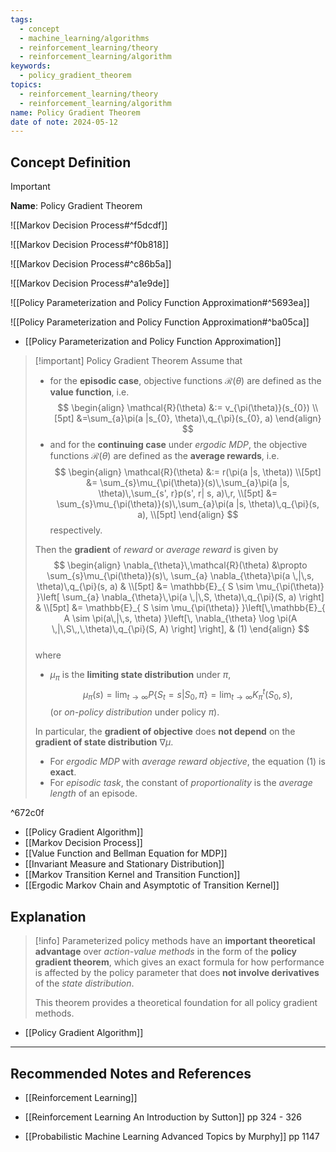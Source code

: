 ```yaml
---
tags:
  - concept
  - machine_learning/algorithms
  - reinforcement_learning/theory
  - reinforcement_learning/algorithm
keywords:
  - policy_gradient_theorem
topics:
  - reinforcement_learning/theory
  - reinforcement_learning/algorithm
name: Policy Gradient Theorem
date of note: 2024-05-12
---
```


## Concept Definition

>[!important]
>**Name**: Policy Gradient Theorem

![[Markov Decision Process#^f5dcdf]]

![[Markov Decision Process#^f0b818]]

![[Markov Decision Process#^c86b5a]]

![[Markov Decision Process#^a1e9de]]

![[Policy Parameterization and Policy Function Approximation#^5693ea]]

![[Policy Parameterization and Policy Function Approximation#^ba05ca]]

- [[Policy Parameterization and Policy Function Approximation]]

>[!important] Policy Gradient Theorem
>Assume that 
>- for the **episodic case**,  objective functions $\mathcal{R}(\theta)$ are defined as the **value function**, i.e. 
>$$
>\begin{align}
>\mathcal{R}(\theta) &:= v_{\pi(\theta)}(s_{0})  \\[5pt]
>&=\sum_{a}\pi(a |s_{0}, \theta)\,q_{\pi}(s_{0}, a)  
>\end{align}
>$$
>- and for the **continuing case** under *ergodic MDP*, the objective functions $\mathcal{R}(\theta)$ are defined as the **average rewards**, i.e.
>$$
>\begin{align}
>\mathcal{R}(\theta) &:= r(\pi(a |s, \theta))   \\[5pt]
> &= \sum_{s}\mu_{\pi(\theta)}(s)\,\sum_{a}\pi(a |s, \theta)\,\sum_{s', r}p(s', r| s, a)\,r, \\[5pt]
>&= \sum_{s}\mu_{\pi(\theta)}(s)\,\sum_{a}\pi(a |s, \theta)\,q_{\pi}(s, a), \\[5pt]
>\end{align}
>$$
>respectively. 
>
>Then the **gradient** of *reward* or *average reward* is given by 
>$$
> \begin{align}
> \nabla_{\theta}\,\mathcal{R}(\theta) &\propto \sum_{s}\mu_{\pi(\theta)}(s)\, \sum_{a} \nabla_{\theta}\pi(a \,|\,s, \theta)\,q_{\pi}(s, a) & \\[5pt]
> &=  \mathbb{E}_{ S \sim \mu_{\pi(\theta)} }\left[  \sum_{a} \nabla_{\theta}\,\pi(a \,|\,S, \theta)\,q_{\pi}(S, a)  \right]  & \\[5pt]
> &=  \mathbb{E}_{ S \sim \mu_{\pi(\theta)} }\left[\,\mathbb{E}_{ A \sim  \pi(a\,|\,s, \theta)  }\left[\, \nabla_{\theta} \log \pi(A \,|\,S\,,\,\theta)\,q_{\pi}(S, A) \right] \right], & (1)
> \end{align}
>$$  
>where 
>- $\mu_{\pi}$ is the **limiting state distribution** under $\pi$,  $$\mu_{\pi}(s) = \lim_{t\rightarrow \infty}P\{S_{t} = s| S_{0}, \pi\} = \lim_{ t \to \infty }K_{\pi}^{t}(S_{0}, s) ,$$ (or *on-policy distribution* under policy $\pi$).  
>
>In particular, the **gradient of objective** does **not depend** on the **gradient of state distribution** $\nabla \mu$.  
>
>- For *ergodic MDP* with *average reward objective*, the equation $(1)$  is **exact**. 
>- For *episodic task*, the constant of *proportionality* is the *average length* of an episode.

^672c0f

- [[Policy Gradient Algorithm]]
- [[Markov Decision Process]]
- [[Value Function and Bellman Equation for MDP]]
- [[Invariant Measure and Stationary Distribution]]
- [[Markov Transition Kernel and Transition Function]]
- [[Ergodic Markov Chain and Asymptotic of Transition Kernel]]




## Explanation

>[!info]
>Parameterized policy methods have an **important theoretical advantage** over *action-value methods* in the form of the **policy gradient theorem**, which gives an exact formula for how performance is affected by the policy parameter that does **not involve derivatives** of the *state distribution*. 
>
>This theorem provides a theoretical foundation for all policy gradient methods.

- [[Policy Gradient Algorithm]]



-----------
##  Recommended Notes and References


- [[Reinforcement Learning]]

- [[Reinforcement Learning An Introduction by Sutton]] pp 324 - 326
- [[Probabilistic Machine Learning Advanced Topics by Murphy]] pp 1147
